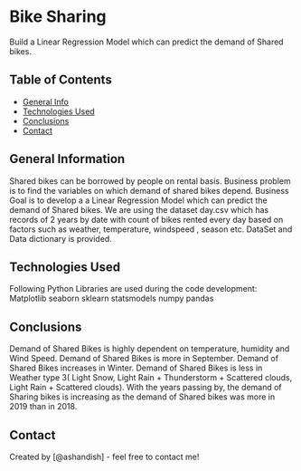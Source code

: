 # Bike Sharing 
Build a Linear Regression Model which can predict the demand of Shared bikes. 



## Table of Contents
* [General Info](#general-information)
* [Technologies Used](#technologies-used)
* [Conclusions](#conclusions)
* [Contact](#contact)



## General Information
Shared bikes can be borrowed by people on rental basis. Business problem is to find the variables on which demand of shared bikes depend.
Business Goal is to develop a a Linear Regression Model which can predict the demand of Shared bikes. 
We are using the dataset day.csv which has records of 2 years by date with count of bikes rented every day based on factors such as weather, temperature, windspeed , season etc. 
DataSet and Data dictionary is provided. 


## Technologies Used
Following Python Libraries are used during the code development: 
Matplotlib
seaborn
sklearn
statsmodels
numpy
pandas



## Conclusions
Demand of Shared Bikes is highly dependent on temperature, humidity and Wind Speed.
Demand of Shared Bikes is more in September.
Demand of Shared Bikes increases in Winter.
Demand of Shared Bikes is less in Weather type 3( Light Snow, Light Rain + Thunderstorm + Scattered clouds, Light Rain + Scattered clouds).
With the years passing by, the demand of Sharing bikes is increasing as the demand of Shared bikes was more in 2019 than in 2018. 



## Contact
Created by [@ashandish] - feel free to contact me!
